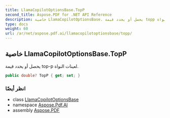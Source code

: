 ```yaml
---
title: LlamaCopilotOptionsBase.TopP
second_title: Aspose.PDF for .NET API Reference
description: خاصية LlamaCopilotOptionsBase. يحصل أو يحدد قيمة topp لعينات النواة
type: docs
weight: 60
url: /ar/net/aspose.pdf.ai/llamacopilotoptionsbase/topp/
---
```

## خاصية LlamaCopilotOptionsBase.TopP

يحصل أو يحدد قيمة top-p لعينات النواة.

```csharp
public double? TopP { get; set; }
```

### انظر أيضًا

* class [LlamaCopilotOptionsBase](../)
* namespace [Aspose.Pdf.AI](../../../aspose.pdf.ai/)
* assembly [Aspose.PDF](../../../)